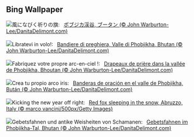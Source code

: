 ## Bing Wallpaper
![](https://www.bing.com/th?id=OHR.BhutanSolstice_JA-JP1805849873_UHD.jpg&w=1000)風になびく祈りの旗:&nbsp;&ensp;[ポブジカ渓谷, ブータン (© John Warburton-Lee/DanitaDelimont.com)](https://www.bing.com/th?id=OHR.BhutanSolstice_JA-JP1805849873_UHD.jpg)
<br><br/>
![](https://www.bing.com/th?id=OHR.BhutanSolstice_IT-IT4114371274_UHD.jpg&w=1000)Libratevi in volo!:&nbsp;&ensp;[Bandiere di preghiera, Valle di Phobjikha, Bhutan (© John Warburton-Lee/DanitaDelimont.com)](https://www.bing.com/th?id=OHR.BhutanSolstice_IT-IT4114371274_UHD.jpg)
<br><br/>
![](https://www.bing.com/th?id=OHR.BhutanSolstice_FR-FR0006679350_UHD.jpg&w=1000)Fabriquez votre propre arc-en-ciel !:&nbsp;&ensp;[Drapeaux de prière dans la vallée de Phobjikha, Bhoutan (© John Warburton-Lee/DanitaDelimont.com)](https://www.bing.com/th?id=OHR.BhutanSolstice_FR-FR0006679350_UHD.jpg)
<br><br/>
![](https://www.bing.com/th?id=OHR.BhutanSolstice_ES-ES8582320012_UHD.jpg&w=1000)Crea tu propio arco iris:&nbsp;&ensp;[Banderas de oración en el valle de Phobjikha, Bután (© John Warburton-Lee/DanitaDelimont.com)](https://www.bing.com/th?id=OHR.BhutanSolstice_ES-ES8582320012_UHD.jpg)
<br><br/>
![](https://www.bing.com/th?id=OHR.SleepingFox_EN-GB2968569198_UHD.jpg&w=1000)Kicking the new year off right:&nbsp;&ensp;[Red fox sleeping in the snow, Abruzzo, Italy (© marco vancini/500px/Getty Images)](https://www.bing.com/th?id=OHR.SleepingFox_EN-GB2968569198_UHD.jpg)
<br><br/>
![](https://www.bing.com/th?id=OHR.BhutanSolstice_DE-DE0513592693_UHD.jpg&w=1000)Gebetsfahnen und antike Weisheiten von Schamanen:&nbsp;&ensp;[Gebetsfahnen im Phobjikha-Tal, Bhutan (© John Warburton-Lee/DanitaDelimont.com)](https://www.bing.com/th?id=OHR.BhutanSolstice_DE-DE0513592693_UHD.jpg)
<br><br/>
